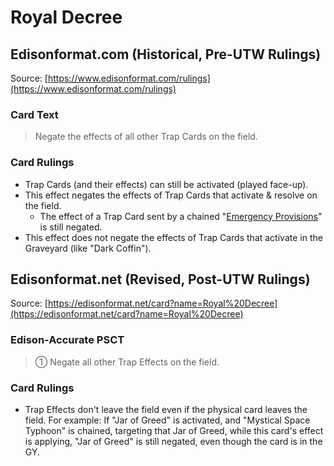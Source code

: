 # Royal Decree

## Edisonformat.com (Historical, Pre-UTW Rulings)

Source: [https://www.edisonformat.com/rulings](https://www.edisonformat.com/rulings)

### Card Text

> Negate the effects of all other Trap Cards on the field.

### Card Rulings

*   Trap Cards (and their effects) can still be activated (played face-up).
*   This effect negates the effects of Trap Cards that activate & resolve on the field.
    *   The effect of a Trap Card sent by a chained "[Emergency Provisions](https://yugipedia.com/wiki/Emergency_Provisions)" is still negated.
*   This effect does not negate the effects of Trap Cards that activate in the Graveyard (like "Dark Coffin").

## Edisonformat.net (Revised, Post-UTW Rulings)

Source: [https://edisonformat.net/card?name=Royal%20Decree](https://edisonformat.net/card?name=Royal%20Decree)

### Edison-Accurate PSCT

> ① Negate all other Trap Effects on the field.

### Card Rulings

*   Trap Effects don't leave the field even if the physical card leaves the field. For example:
If "Jar of Greed" is activated, and "Mystical Space Typhoon" is chained, targeting that Jar of Greed,
while this card's effect is applying, "Jar of Greed" is still negated, even though the card is in the GY.
            